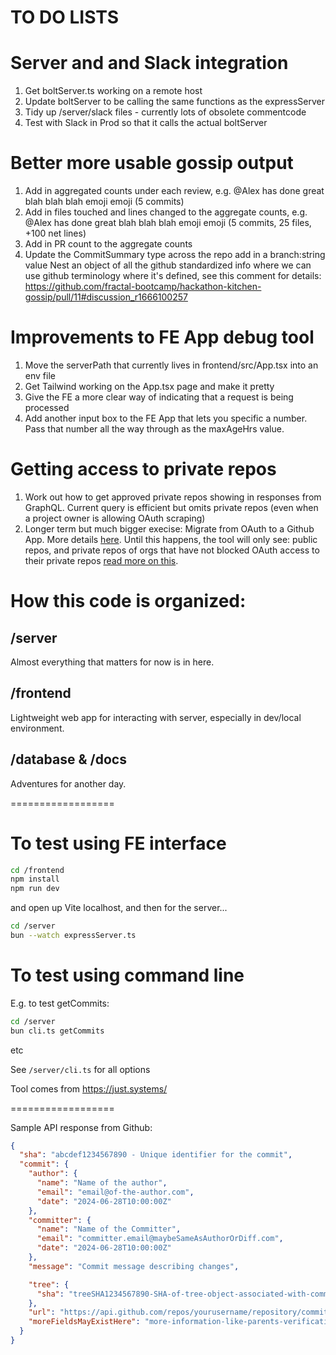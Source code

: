 # TO DO LISTS

# Server and and Slack integration

1. Get boltServer.ts working on a remote host
1. Update boltServer to be calling the same functions as the expressServer
1. Tidy up /server/slack files - currently lots of obsolete commentcode
1. Test with Slack in Prod so that it calls the actual boltServer

# Better more usable gossip output

1. Add in aggregated counts under each review, e.g.
   @Alex has done great blah blah blah emoji emoji
   (5 commits)
1. Add in files touched and lines changed to the aggregate counts, e.g.
   @Alex has done great blah blah blah emoji emoji
   (5 commits, 25 files, +100 net lines)
1. Add in PR count to the aggregate counts
1. Update the CommitSummary type across the repo
   add in a branch:string value
   Nest an object of all the github standardized info where we can use github terminology where it's defined, see this comment for details: https://github.com/fractal-bootcamp/hackathon-kitchen-gossip/pull/11#discussion_r1666100257

# Improvements to FE App debug tool

1. Move the serverPath that currently lives in frontend/src/App.tsx into an env file
1. Get Tailwind working on the App.tsx page and make it pretty
1. Give the FE a more clear way of indicating that a request is being processed
1. Add another input box to the FE App that lets you specific a number. Pass that number all the way through as the maxAgeHrs value.

# Getting access to private repos

1. Work out how to get approved private repos showing in responses from GraphQL.
   Current query is efficient but omits private repos (even when a project owner
   is allowing OAuth scraping)
1. Longer term but much bigger execise: Migrate from OAuth to a Github App. More details [here](https://docs.github.com/en/apps/creating-github-apps/about-creating-github-apps/about-creating-github-apps).
   Until this happens, the tool will only see: public repos, and private repos of orgs that have not blocked OAuth access to their private repos [read more on this](https://docs.github.com/en/organizations/managing-oauth-access-to-your-organizations-data).

# How this code is organized:

## /server

Almost everything that matters for now is in here.

## /frontend

Lightweight web app for interacting with server, especially in dev/local environment.

## /database & /docs

Adventures for another day.

==================

# To test using FE interface

```sh
cd /frontend
npm install
npm run dev
```

and open up Vite localhost, and then for the server...

```sh
cd /server
bun --watch expressServer.ts
```

# To test using command line

E.g. to test getCommits:

```sh
cd /server
bun cli.ts getCommits
```

etc

See `/server/cli.ts` for all options

Tool comes from https://just.systems/

==================

Sample API response from Github:

```json
{
  "sha": "abcdef1234567890 - Unique identifier for the commit",
  "commit": {
    "author": {
      "name": "Name of the author",
      "email": "email@of-the-author.com",
      "date": "2024-06-28T10:00:00Z"
    },
    "committer": {
      "name": "Name of the Committer",
      "email": "committer.email@maybeSameAsAuthorOrDiff.com",
      "date": "2024-06-28T10:00:00Z"
    },
    "message": "Commit message describing changes",

    "tree": {
      "sha": "treeSHA1234567890-SHA-of-tree-object-associated-with-commit"
    },
    "url": "https://api.github.com/repos/yourusername/repository/commits/abcdef1234567890/url-to-view-commit-on-github",
    "moreFieldsMayExistHere": "more-information-like-parents-verification-details-etc"
  }
}
```
